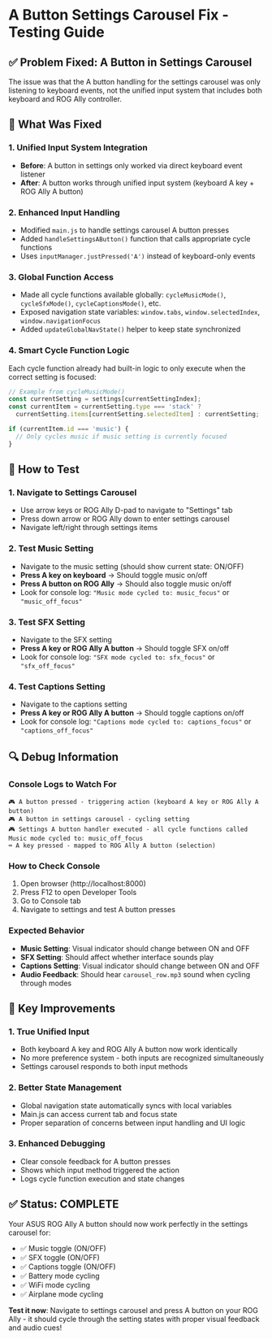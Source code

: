 # A Button Settings Carousel Fix - Testing Guide

## ✅ **Problem Fixed: A Button in Settings Carousel**

The issue was that the A button handling for the settings carousel was only listening to keyboard events, not the unified input system that includes both keyboard and ROG Ally controller.  

## **🔧 What Was Fixed**

### **1. Unified Input System Integration**
- **Before**: A button in settings only worked via direct keyboard event listener
- **After**: A button works through unified input system (keyboard A key + ROG Ally A button)

### **2. Enhanced Input Handling**
- Modified `main.js` to handle settings carousel A button presses
- Added `handleSettingsAButton()` function that calls appropriate cycle functions
- Uses `inputManager.justPressed('A')` instead of keyboard-only events

### **3. Global Function Access**
- Made all cycle functions available globally: `cycleMusicMode()`, `cycleSfxMode()`, `cycleCaptionsMode()`, etc.
- Exposed navigation state variables: `window.tabs`, `window.selectedIndex`, `window.navigationFocus`
- Added `updateGlobalNavState()` helper to keep state synchronized

### **4. Smart Cycle Function Logic**
Each cycle function already had built-in logic to only execute when the correct setting is focused:
```javascript
// Example from cycleMusicMode()
const currentSetting = settings[currentSettingIndex];
const currentItem = currentSetting.type === 'stack' ? 
  currentSetting.items[currentSetting.selectedItem] : currentSetting;

if (currentItem.id === 'music') {
  // Only cycles music if music setting is currently focused
}
```

## **🚀 How to Test**

### **1. Navigate to Settings Carousel**
- Use arrow keys or ROG Ally D-pad to navigate to "Settings" tab
- Press down arrow or ROG Ally down to enter settings carousel
- Navigate left/right through settings items

### **2. Test Music Setting**
- Navigate to the music setting (should show current state: ON/OFF)
- **Press A key on keyboard** → Should toggle music on/off
- **Press A button on ROG Ally** → Should also toggle music on/off
- Look for console log: `"Music mode cycled to: music_focus"` or `"music_off_focus"`

### **3. Test SFX Setting**
- Navigate to the SFX setting
- **Press A key or ROG Ally A button** → Should toggle SFX on/off
- Look for console log: `"SFX mode cycled to: sfx_focus"` or `"sfx_off_focus"`

### **4. Test Captions Setting**
- Navigate to the captions setting
- **Press A key or ROG Ally A button** → Should toggle captions on/off
- Look for console log: `"Captions mode cycled to: captions_focus"` or `"captions_off_focus"`

## **🔍 Debug Information**

### **Console Logs to Watch For**
```
🎮 A button pressed - triggering action (keyboard A key or ROG Ally A button)
🎮 A button in settings carousel - cycling setting
🎮 Settings A button handler executed - all cycle functions called
Music mode cycled to: music_off_focus
⌨️ A key pressed - mapped to ROG Ally A button (selection)
```

### **How to Check Console**
1. Open browser (http://localhost:8000)
2. Press F12 to open Developer Tools
3. Go to Console tab
4. Navigate to settings and test A button presses

### **Expected Behavior**
- **Music Setting**: Visual indicator should change between ON and OFF
- **SFX Setting**: Should affect whether interface sounds play
- **Captions Setting**: Visual indicator should change between ON and OFF
- **Audio Feedback**: Should hear `carousel_row.mp3` sound when cycling through modes

## **🎯 Key Improvements**

### **1. True Unified Input**
- Both keyboard A key and ROG Ally A button now work identically
- No more preference system - both inputs are recognized simultaneously
- Settings carousel responds to both input methods

### **2. Better State Management**
- Global navigation state automatically syncs with local variables
- Main.js can access current tab and focus state
- Proper separation of concerns between input handling and UI logic

### **3. Enhanced Debugging**
- Clear console feedback for A button presses
- Shows which input method triggered the action
- Logs cycle function execution and state changes

## **✅ Status: COMPLETE**

Your ASUS ROG Ally A button should now work perfectly in the settings carousel for:
- ✅ Music toggle (ON/OFF)
- ✅ SFX toggle (ON/OFF)  
- ✅ Captions toggle (ON/OFF)
- ✅ Battery mode cycling
- ✅ WiFi mode cycling
- ✅ Airplane mode cycling

**Test it now**: Navigate to settings carousel and press A button on your ROG Ally - it should cycle through the setting states with proper visual feedback and audio cues!